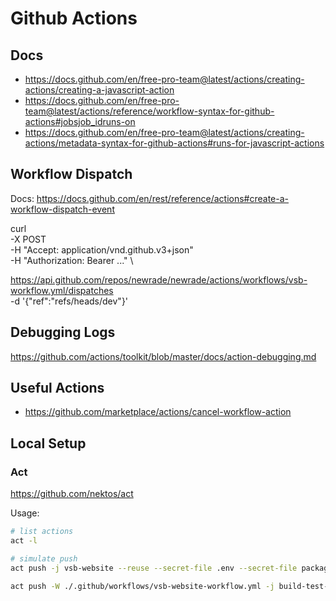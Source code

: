 # Github Actions

## Docs

- https://docs.github.com/en/free-pro-team@latest/actions/creating-actions/creating-a-javascript-action
- https://docs.github.com/en/free-pro-team@latest/actions/reference/workflow-syntax-for-github-actions#jobsjob_idruns-on
- https://docs.github.com/en/free-pro-team@latest/actions/creating-actions/metadata-syntax-for-github-actions#runs-for-javascript-actions

## Workflow Dispatch

Docs:
https://docs.github.com/en/rest/reference/actions#create-a-workflow-dispatch-event

curl \
 -X POST \
 -H "Accept: application/vnd.github.v3+json" \
 -H "Authorization: Bearer ..." \

https://api.github.com/repos/newrade/newrade/actions/workflows/vsb-workflow.yml/dispatches
\
 -d '{"ref":"refs/heads/dev"}'

## Debugging Logs

https://github.com/actions/toolkit/blob/master/docs/action-debugging.md

## Useful Actions

- https://github.com/marketplace/actions/cancel-workflow-action

## Local Setup

### Act

https://github.com/nektos/act

Usage:

```bash
# list actions
act -l

# simulate push
act push -j vsb-website --reuse --secret-file .env --secret-file packages/website/.env

act push -W ./.github/workflows/vsb-website-workflow.yml -j build-test-deploy --reuse --secret-file .env --secret-file ./packages/vsb-website/.env --insecure-secrets
```

